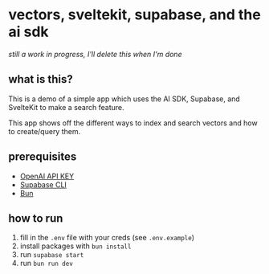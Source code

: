 # vectors, sveltekit, supabase, and the ai sdk

_still a work in progress, I'll delete this when I'm done_

## what is this?

This is a demo of a simple app which uses the AI SDK, Supabase, and SvelteKit to
make a search feature.

This app shows off the different ways to index and search vectors and how to
create/query them.

## prerequisites

- [OpenAI API KEY](https://openai.com/)
- [Supabase CLI](https://supabase.com/docs/guides/cli)
- [Bun](https://bun.sh/)

## how to run

1. fill in the `.env` file with your creds (see `.env.example`)
2. install packages with `bun install`
3. run `supabase start`
4. run `bun run dev`
